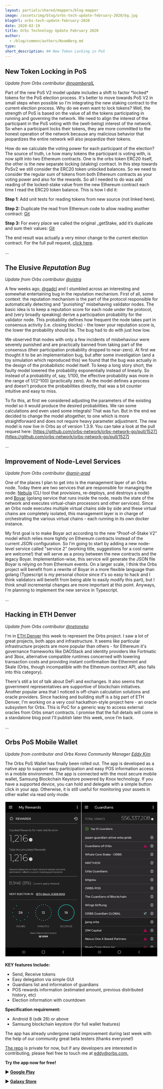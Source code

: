 ```yaml
---
layout: partials/shared/mappers/blog-mapper
image: /assets/img/blog/orbs-tech-update-february-2020/bg.jpg
blogUrl: orbs-tech-update-february-2020
date: 2020-02-19
title: Orbs Technology Update February 2020
author:
  - /blog/common/authors/NoamBerg.md
type:
short_description: ## New Token Locking in PoS
---
```


## New Token Locking in PoS

_Update from Orbs contributor [@noambergIL](https://github.com/noambergIL)_

Part of the new PoS V2 model update includes a shift to factor \*locked\* tokens for the PoS election process. It's better to move towards PoS V2 in small steps when possible so I'm integrating the new staking contract to the current election process. Why do we even want to lock tokens? Well, the strength of PoS is based on the value of all the tokens participating in running and governing the network. We need to align the interest of the participant in the PoS voting with the (well-being) interest of the network. So when a participant locks their tokens, they are more committed to the honest operation of the network because any malicious behavior that jeopardizes the entire network will also jeopardize their tokens.

How do we calculate the voting power for each participant of the election? The source of truth, i.e how many tokens the participant is voting with, is now split into two Ethereum contracts. One is the orbs token ERC20 itself, the other is the new separate locking (staking) contract. In this step towards PoSv2 we still consider the ERC20 token unlocked balances. So we need to consider the regular sum of tokens from both Ethereum contracts as your voting power and also for the rewards. So all I needed to do was add reading of the locked-stake value from the new Ethereum contract each time I read the ERC20 token balance. This is how I did it:

**Step 1**: Add unit tests for reading tokens from new source (not linked here).

**Step 2:** Duplicate the read from Ethereum code to allow reading another contract: [Git](https://github.com/orbs-network/orbs-network-go/blob/56de7fbc64cc69738d910d0ead8a261ed9790a9b/services/processor/native/repository/_Elections/processing_vote.go#L193)

**Step 3:** For every place we called the original \_getStake, add it’s duplicate and sum their values: [Git](https://github.com/orbs-network/orbs-network-go/blob/56de7fbc64cc69738d910d0ead8a261ed9790a9b/services/processor/native/repository/_Elections/processing_vote.go#L173)

The end result was actually a very minor change to the current election contract. For the full pull request, [click here](https://github.com/orbs-network/orbs-network-go/pull/1531).

...

## The Elusive _Reputation Bug_

_Update from Orbs contributor [@vistra](https://github.com/vistra)_

A few weeks ago, [@gadcl](https://github.com/gadcl) and I stumbled across an interesting and somewhat entertaining bug in the reputation mechanism. First of all, some context: the reputation mechanism is the part of the protocol responsible for automatically detecting and "punishing" misbehaving validator nodes. The basic idea is to keep a reputation score for each node under the protocol, and (very broadly speaking) derive a participation probability for the validator node. This probability defines how frequent the node takes part in consensus activity (i.e. closing blocks) - the lower your reputation score is, the lower the probability should be. The bug had to do with just how low.

We observed that nodes with only a few incidents of misbehaviour were severely punished and are practically banned from taking part of the consensus (their participation probability dropped to near-zero). At first we thought it to be an implementation bug, but after some investigation (and a toy simulation which reproduced this) we found that the bug was actually in the design of the probabilistic model itself. To keep a long story short, the faulty model lowered the probability exponentially instead of linearly. So instead of a probability of, say, 1/100, the effective probability was more in the range of 1/(2^100) (practically zero). As the model defines a process and doesn't produce the probabilities directly, that was a bit counter intuitive and easy to miss.

To fix this, at first we considered adjusting the parameters of the existing model so it would produce the desired probabilities. We ran some calculations and even used some integrals! That was fun. But in the end we decided to change the model altogether, to one which is more straightforward and does not require heavy parameter adjustment. The new model is now live in Orbs as of version 1.3.9. You can take a look at the pull request here: [https://github.com/orbs-network/orbs-network-go/pull/1527](https://github.com/orbs-network/orbs-network-go/pull/1527)

...

## Improvement of Node-Level Services

_Update from Orbs contributor [@amir-arad](https://github.com/amir-arad)_

One of the places I plan to get into is the management layer of an Orbs node. Today there are two services that are responsible for managing the node: [Nebula](https://github.com/orbs-network/nebula) (CLI tool that provisions, re-deploys, and destroys a node) and [Boyar](https://github.com/orbs-network/boyarin) (golang service that runs inside the node, reads the state of the network and executes virtual-chain processors and other services). Since an Orbs node executes multiple virtual chains side by side and these virtual chains are completely isolated, this management layer is in charge of orchestrating the various virtual chains - each running in its own docker instance.

My first goal is to make Boyar act according to the new “Proof-of-Stake V2” model which relies more tightly on Ethereum contracts instead of the current JSON configuration. So I’m going to start by adding a new node-level service called "service 2" (working title, suggestions for a cool name are welcome!) that will serve as a proxy between the new contracts and the legacy Boyar. Implementation-wise, this service will generate the JSON file Boyar is relying on from Ethereum events. On a larger scale, I think the Orbs project will benefit from a rewrite of Boyar in a more flexible language than golang (Typescript is my personal choice since it's so easy to hack and I think validators will benefit from being able to easily modify this part), but I think small incremental changes are more important at this point. Anyways, I'm planning to implement the new service in Typescript.

...

## Hacking in ETH Denver

_Update from Orbs contributor [@netoneko](https://github.com/netoneko)_

I'm in [ETH Denver](https://www.ethdenver.com/) this week to represent the Orbs project. I saw a lot of great projects, both apps and infrastructure. It seems like particular infrastructure projects are more popular than others - for Ethereum it's governance frameworks like DAOStack and identity providers like Fortmatic and 3box, alternative compatible runtimes concerned with lowering transaction costs and providing instant confirmation like Ethermint and Skale (Orbs, though incompatible with the Ethereum contract API, also falls into this category).

There's still a lot of talk about DeFi and exchanges. It also seems that government representatives are supportive of blockchain initiatives. Another popular area that I noticed is off-chain calculation solutions and oracle providers. Since hacking and building stuff is a big part of ETH Denver, I'm working on a very cool hackathon-style project here - an oracle subsystem for Orbs. This is PoC for a generic way to access external oracles from Orbs smart contracts. I promise that the full details will come in a standalone blog post I'll publish later this week, once I’m back.

...

## Orbs PoS Mobile Wallet

_Update from contributor and Orbs Korea Community Manager_ [_Eddy Kim_](https://www.linkedin.com/in/eddy-kim-340376151/)

The Orbs PoS Wallet has finally been rolled out. The app is developed as a native app to support easy participation and easy POS information access in a mobile environment. The app is connected with the most secure mobile wallet, Samsung Blockchain Keystore powered by Knox technology. If you have a supported device, you can hold and delegate with a simple button click in your app. Otherwise, it is still useful for monitoring your assets in other wallet via read only mode:

![](/assets/img/blog/orbs-tech-update-february-2020/image1.png)

**KEY features Include:**

- Send, Receive tokens
- Easy delegation via simple GUI
- Guardians list and information of guardians
- POS rewards information (estimated amount, previous distributed history, etc)
- Election information with countdown

**Specification requirement:**

- Android 8 (sdk 26) or above
- Samsung blockchain keystore (for full wallet features)

The app has already undergone rapid improvement during last week with the help of our community great beta testers (thanks everyone!)

[The repo](https://github.com/Eddy-orbs/orbs-pos-scw) is private for now, but if any developers are interested in contributing, please feel free to touch me at [eddy@orbs.com.](mailto:eddy@orbs.com)

**Try the app now for free!**

**▶️ [Google Play](https://play.google.com/store/apps/details?id=com.orbs.pos)**

**▶️ [Galaxy Store](https://galaxy.store/orbs)**
